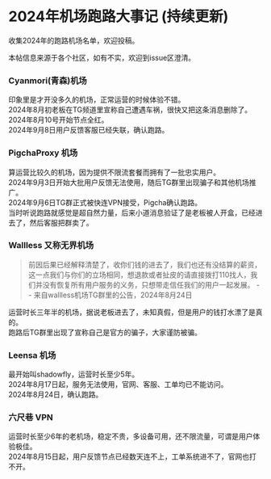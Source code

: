 # 2024年机场跑路大事记 (持续更新)
收集2024年的跑路机场名单，欢迎投稿。

本帖信息来源于各个社区，如有不实，欢迎到issue区澄清。

### Cyanmori(青森)机场
印象里是才开没多久的机场，正常运营的时候体验不错。<br>
2024年8月初老板在TG频道里宣称自己遭遇车祸，很快又把这条消息删除了。<br>
2024年8月10号开始节点全红。<br>
2024年9月8日用户反馈客服已经失联，确认跑路。<br>

### PigchaProxy 机场
算运营比较久的机场，因为提供不限流套餐而拥有了一批忠实用户。<br>
2024年9月3日开始大批用户反馈无法使用，随后TG群里出现骗子和其他机场推广。<br>
2024年9月6日TG群正式被快连VPN接受，Pigcha确认跑路。<br>
当时听说跑路就感觉是超自然力量，后来小道消息验证了是老板被人开盒，已经进去了，然后客服把群卖了。<br>

### Wallless 又称无界机场
> 前因后果已经解释清楚了，收你们钱的进去了，我们也还有没结算的薪资，这一点我们与你们的立场相同，想退款或者扯皮的请直接拨打110找人，我们并没有恢复所有用户服务的义务，只想带走信任我们的用户一起发展。  -- 来自wallless机场TG群里的公告，2024年8月24日

运营时长三年半的机场，据说老板进去了，未知真假，但是用户的钱打水漂了是真的。<br>
跑路后TG群里出现了宣称自己是官方的骗子，大家谨防被骗。<br>

### Leensa 机场
最开始叫shadowfly，运营时长至少5年。<br>
2024年8月17日起，服务无法使用，官网、客服、工单均已不能访问。<br>
2024年8月24日，确认跑路。<br>

### 六尺巷 VPN
运营时长至少6年的老机场，稳定不贵，多设备可用，还不限流量，可谓是用户体验极佳。<br>
2024年8月15日起，用户反馈节点已经数天连不上，工单系统进不了，官网也打不开。<br>
